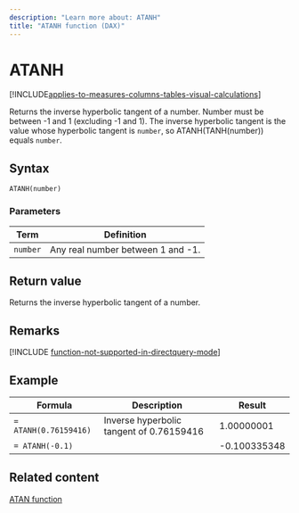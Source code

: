 ```yaml
---
description: "Learn more about: ATANH"
title: "ATANH function (DAX)"
---
```

# ATANH

[!INCLUDE[applies-to-measures-columns-tables-visual-calculations](includes/applies-to-measures-columns-tables-visual-calculations.md)]

Returns the inverse hyperbolic tangent of a number. Number must be between -1 and 1 (excluding -1 and 1). The inverse hyperbolic tangent is the value whose hyperbolic tangent is `number`, so ATANH(TANH(number)) equals `number`.  
  
## Syntax  
  
```dax
ATANH(number)  
```
  
### Parameters  
  
|Term|Definition|  
|--------|--------------|  
|`number`|Any real number between 1 and -1.|  
  
## Return value

Returns the inverse hyperbolic tangent of a number.  

## Remarks

[!INCLUDE [function-not-supported-in-directquery-mode](includes/function-not-supported-in-directquery-mode.md)]
  
## Example  
  
|Formula|Description|Result|  
|-----------|---------------|----------|  
|`= ATANH(0.76159416)`|Inverse hyperbolic tangent of 0.76159416|1.00000001|  
|`= ATANH(-0.1)`||-0.100335348|  

## Related content

[ATAN function](atan-function-dax.md)  
